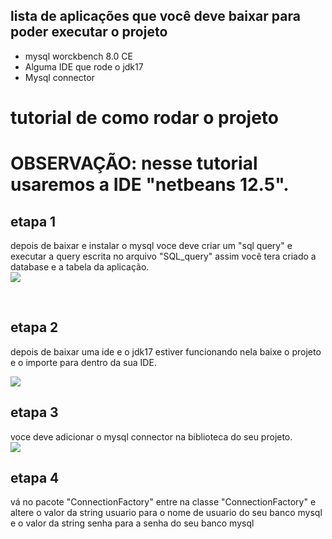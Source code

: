 <div>
  <h2>lista de  aplicações que você deve baixar para poder executar o projeto</h2>
  <ul>
    <li>mysql worckbench 8.0 CE</li>
    <li>Alguma IDE que rode o jdk17</li>
    <li>Mysql connector</li>
  </ul>
</div>
<div>
  <h1>tutorial de como rodar o projeto<h1>
    <p>OBSERVAÇÃO: nesse tutorial usaremos a IDE "netbeans 12.5".</p>
    <h2>etapa 1</h2>
      <p>depois de baixar e instalar o mysql voce deve criar um "sql query" e executar a query escrita no arquivo "SQL_query"
        assim você tera criado a database e a tabela da aplicação.</br>
      <img src="https://user-images.githubusercontent.com/96211501/206952526-b50838b4-39bf-4d8a-9938-a5a3db5392ef.jpg"></p>
    </br>
    <h2>etapa 2</h2>
    <p>depois de baixar uma ide e o jdk17 estiver funcionando nela baixe o projeto e o importe para dentro da sua IDE.</p>
    <img src="https://user-images.githubusercontent.com/96211501/206949651-e09d8ed8-9c59-4bcb-8317-d8e00e9382ea.jpg">
    </br>
    <h2>etapa 3</h2>
    <p>voce deve adicionar o mysql connector na biblioteca do seu projeto.</br>
    <img src="https://user-images.githubusercontent.com/96211501/206952015-970568bb-f6d5-411b-8a65-fd49d66fc9d3.jpg"</p>
    </br>
    <h2>etapa 4</h2>
    <p>vá no pacote "ConnectionFactory" entre na classe "ConnectionFactory" e altere o valor da string usuario para o nome de usuario do seu banco mysql e o valor da   string senha para a senha do seu banco mysql</p>
    
</div>
